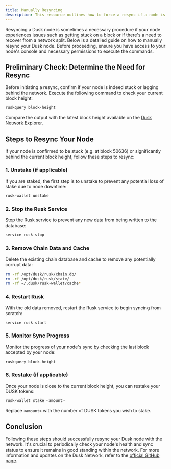 ```yaml
---
title: Manually Resyncing
description: This resource outlines how to force a resync if a node is a stuck on a fork
---
```


Resyncing a Dusk node is sometimes a necessary procedure if your node experiences issues such as getting stuck on a block or if there's a need to recover from a network split. Below is a detailed guide on how to manually resync your Dusk node. Before proceeding, ensure you have access to your node's console and necessary permissions to execute the commands.

## Preliminary Check: Determine the Need for Resync

Before initiating a resync, confirm if your node is indeed stuck or lagging behind the network. Execute the following command to check your current block height:

```sh
ruskquery block-height
```

Compare the output with the latest block height available on the [Dusk Network Explorer](https://explorer.dusk.network/).

## Steps to Resync Your Node

If your node is confirmed to be stuck (e.g. at block 50636) or significantly behind the current block height, follow these steps to resync:

### 1. Unstake (if applicable)

If you are staked, the first step is to unstake to prevent any potential loss of stake due to node downtime:

```sh
rusk-wallet unstake
```

### 2. Stop the Rusk Service

Stop the Rusk service to prevent any new data from being written to the database:

```sh
service rusk stop
```

### 3. Remove Chain Data and Cache

Delete the existing chain database and cache to remove any potentially corrupt data:

```sh
rm -rf /opt/dusk/rusk/chain.db/
rm -rf /opt/dusk/rusk/state/
rm -rf ~/.dusk/rusk-wallet/cache*
```

### 4. Restart Rusk

With the old data removed, restart the Rusk service to begin syncing from scratch:

```sh
service rusk start
```

### 5. Monitor Sync Progress

Monitor the progress of your node's sync by checking the last block accepted by your node:

```sh
ruskquery block-height
```

### 6. Restake (if applicable)

Once your node is close to the current block height, you can restake your DUSK tokens:

```sh
rusk-wallet stake <amount>
```
Replace `<amount>` with the number of DUSK tokens you wish to stake.

## Conclusion

Following these steps should successfully resync your Dusk node with the network. It's crucial to periodically check your node's health and sync status to ensure it remains in good standing within the network. For more information and updates on the Dusk Network, refer to the [official GitHub page](https://github.com/dusk-network/rusk).
